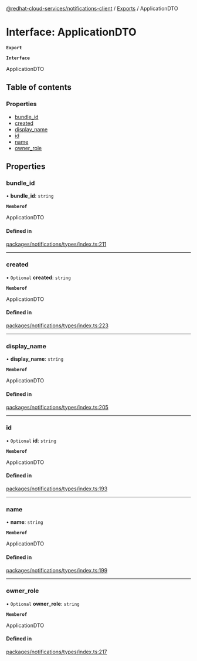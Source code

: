 [@redhat-cloud-services/notifications-client](../README.md) / [Exports](../modules.md) / ApplicationDTO

# Interface: ApplicationDTO

**`Export`**

**`Interface`**

ApplicationDTO

## Table of contents

### Properties

- [bundle\_id](ApplicationDTO.md#bundle_id)
- [created](ApplicationDTO.md#created)
- [display\_name](ApplicationDTO.md#display_name)
- [id](ApplicationDTO.md#id)
- [name](ApplicationDTO.md#name)
- [owner\_role](ApplicationDTO.md#owner_role)

## Properties

### bundle\_id

• **bundle\_id**: `string`

**`Memberof`**

ApplicationDTO

#### Defined in

[packages/notifications/types/index.ts:211](https://github.com/mkholjuraev/javascript-clients/blob/master/packages/notifications/types/index.ts#L211)

___

### created

• `Optional` **created**: `string`

**`Memberof`**

ApplicationDTO

#### Defined in

[packages/notifications/types/index.ts:223](https://github.com/mkholjuraev/javascript-clients/blob/master/packages/notifications/types/index.ts#L223)

___

### display\_name

• **display\_name**: `string`

**`Memberof`**

ApplicationDTO

#### Defined in

[packages/notifications/types/index.ts:205](https://github.com/mkholjuraev/javascript-clients/blob/master/packages/notifications/types/index.ts#L205)

___

### id

• `Optional` **id**: `string`

**`Memberof`**

ApplicationDTO

#### Defined in

[packages/notifications/types/index.ts:193](https://github.com/mkholjuraev/javascript-clients/blob/master/packages/notifications/types/index.ts#L193)

___

### name

• **name**: `string`

**`Memberof`**

ApplicationDTO

#### Defined in

[packages/notifications/types/index.ts:199](https://github.com/mkholjuraev/javascript-clients/blob/master/packages/notifications/types/index.ts#L199)

___

### owner\_role

• `Optional` **owner\_role**: `string`

**`Memberof`**

ApplicationDTO

#### Defined in

[packages/notifications/types/index.ts:217](https://github.com/mkholjuraev/javascript-clients/blob/master/packages/notifications/types/index.ts#L217)
